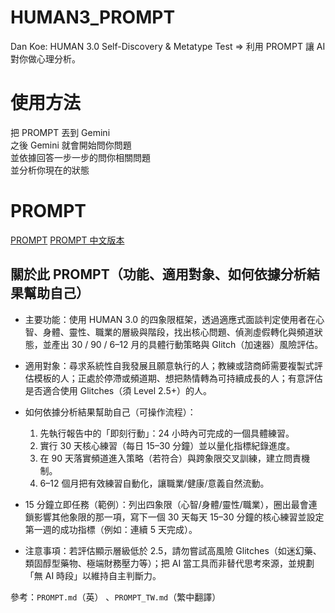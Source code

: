 # HUMAN3_PROMPT
Dan Koe: HUMAN 3.0 Self-Discovery & Metatype Test => 利用 PROMPT 讓 AI 對你做心理分析。

# 使用方法
把 PROMPT 丟到 Gemini  
之後 Gemini 就會開始問你問題  
並依據回答一步一步的問你相關問題  
並分析你現在的狀態  

# PROMPT
[PROMPT](./PROMPT.md)
[PROMPT 中文版本](./PROMPT_TW.md)

## 關於此 PROMPT（功能、適用對象、如何依據分析結果幫助自己）

- 主要功能：使用 HUMAN 3.0 的四象限框架，透過適應式面談判定使用者在心智、身體、靈性、職業的層級與階段，找出核心問題、偵測虛假轉化與頻道狀態，並產出 30 / 90 / 6–12 月的具體行動策略與 Glitch（加速器）風險評估。

- 適用對象：尋求系統性自我發展且願意執行的人；教練或諮商師需要複製式評估模板的人；正處於停滯或頻道期、想把熱情轉為可持續成長的人；有意評估是否適合使用 Glitches（須 Level 2.5+）的人。

- 如何依據分析結果幫助自己（可操作流程）：
	1. 先執行報告中的「即刻行動」：24 小時內可完成的一個具體練習。
	2. 實行 30 天核心練習（每日 15–30 分鐘）並以量化指標紀錄進度。
	3. 在 90 天落實頻道進入策略（若符合）與跨象限交叉訓練，建立問責機制。
	4. 6–12 個月把有效練習自動化，讓職業/健康/意義自然流動。

- 15 分鐘立即任務（範例）：列出四象限（心智/身體/靈性/職業），圈出最會連鎖影響其他象限的那一項，寫下一個 30 天每天 15–30 分鐘的核心練習並設定第一週的成功指標（例如：連續 5 天完成）。

- 注意事項：若評估顯示層級低於 2.5，請勿嘗試高風險 Glitches（如迷幻藥、類固醇型藥物、極端財務壓力等）；把 AI 當工具而非替代思考來源，並規劃「無 AI 時段」以維持自主判斷力。

參考：`PROMPT.md`（英） 、`PROMPT_TW.md`（繁中翻譯）


